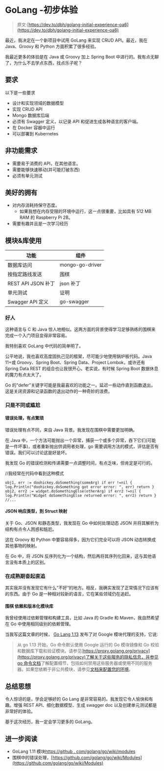 # GoLang -初步体验

> 原文:[https://dev.to/dbh/golang-initial-experience-oa6](https://dev.to/dbh/golang-initial-experience-oa6)

最近，我决定在一个新项目中试用 GoLang 来实现 CRUD API。最近，我在 Java、Groovy 和 Python 方面积累了很多经验。

我最近更多的体验是在 Java 或 Groovy 加上 Spring Boot 中进行的。我有点无聊了，为什么不去学点东西，找点乐子呢？

## [](#requirements)要求

以下是一些要求

*   设计和实现领域的数据模型
*   实现 CRUD API
*   Mongo 数据库后端
*   必须有 Swagger 定义，以记录 API 和促进生成各种语言的客户端。
*   在 Docker 容器中运行
*   可以部署到 Kubernetes

## [](#nonfunctional-requirements)非功能需求

*   需要易于消费的 API，在其他语言。
*   需要能够快速移动(并可能打破东西)
*   必须有单元测试

## [](#nicetohave)美好的拥有

*   对内存消耗持保守态度。
    *   如果我想在内存受限的环境中运行，这一点很重要，比如具有 512 MB RAM 的 Raspberry Pi 2B。
*   需要有趣并且是一次学习经历

## [](#modules-amp-libraries-used)模块&库使用

| 功能 | 组件 |
| --- | --- |
| 数据库访问 | mongo-go-driver |
| 按指定路线发送 | 围棋 |
| REST API JSON 补丁 | json 补丁 |
| 单元测试 | 证明 |
| Swagger API 定义 | go-swagger |

### [](#the-good)好人

这种语言与 C 和 Java 惊人地相似。这两方面的背景使得学习足够熟练的围棋来完成一个入门项目变得非常容易。

我特别喜欢 GoLang 中代码的简单明了。

公平地说，我也喜欢高度固执己见的框架，尽可能少地使用锅炉板代码。Java 11+或 Groovy、Spring Boot、Spring Data、Project Lombok，或许还有 Spring Data REST 的组合也让我很开心。老实说，有时候 Spring Boot 数据休息的魔力有点太大了。

Go 的“defer”关键字可能是我最喜欢的功能之一。延迟一些动作直到函数退出，这是关闭资源和记录函数的退出动作的一种奇妙的浪费。

### [](#just-different-or-awkward)只是不同或尴尬

#### [](#error-handling-a-little-bit-cumbersome)**错误处理，有点繁琐**

错误处理有点不同，来自 Java 背景。我发现在围棋中需要更加明确。

在 Java 中，一个方法可能抛出一个异常，捕获一个或多个异常，吞下它们(可能是一件坏事)，或者重新抛出供调用者处理，go 需要调用方法的模式，评估是否有错误。我们可以讨论这是好是坏。

我发现 Go 的错误检测和传递需要一点调整时间，有点乏味，但肯定是可行的。

//我经常在代码中看到这种模式

`obj1, err := doohickey.doSomething(someArg)
if err !=nil {
log.Println("doohickey.doSomething got error error: ", err)
return
}
obj2, err2 := widget.doSomethingElse(otherArg)
if err2 !=nil {
log.Println("Widget doSomethingElse returned error: ", err2)
return
}
//...`

#### [](#json-response-types-to-struct-mapping)**JSON 响应类型，到 Struct 映射**

关于 Go、JSON 和静态类型，我发现在 Go 中如何处理动态 JSON 并将其解析为结构有点令人困惑和尴尬。

这在 Groovy 和 Python 中要容易得多，因为它们完全可以将 JSON 动态转换成其他事物的映射。

在 Go 中，将 JSON 反序列化为一个结构，然后再将其序列化回来，这与其他语言没有本质上的区别。

### [](#catchingup-in-maturity)在成熟期奋起直追

其实我并没有发现它有什么“不好”的地方。相反，我确实发现了正常情况下应该有的东西。由于 Go 是一种相对较新的语言，它在某些领域仍在追赶。

#### [](#go-dependencies-and-versioned-module-repositories)**围棋** **依赖和版本化模块库**

我曾经使用过依赖管理和构建工具，比如 Java 的 Gradle 和 Maven，我自然希望在 Go 中使用相同级别的依赖管理。

当我写这篇文章的时候， [Go Lang 1.13](https://golang.org/doc/go1.13) 发布了对 Google 模块代理的支持，它说:

> 从 go 1.13 开始，Go 命令默认使用 Google 运行的 Go 模块镜像和 Go 校验和数据库下载和验证模块。请参见[https://proxy.golang.org/privacy](https://proxy.golang.org/privacy)了解关于这些服务的隐私信息，并参见 [go 命令文档](https://golang.org/cmd/go/#hdr-Module_downloading_and_verification)了解配置细节，包括如何禁用这些服务器或使用不同的服务器。如果您依赖于非公共模块，请参见[文档来配置您的环境](https://golang.org/cmd/go/#hdr-Module_configuration_for_non_public_modules)。

## [](#concluding-thoughts)总结思想

令人惊讶的是，学会足够好的 Go Lang 是非常容易的。我发现它令人愉快和有趣。增强 REST API、细化数据模型、生成 swagger doc 以及创建单元测试都是非常好的体验。

基于这次经历，我一定会学习更多的 GoLang。

## [](#further-reading)进一步阅读

*   GoLang 1.11 模块[https://github . com/golang/go/wiki/modules](https://github.com/golang/go/wiki/Modules)
*   围棋中的错误处理，[https://github.com/golang/go/wiki/Modules](https://github.com/golang/go/wiki/Modules)